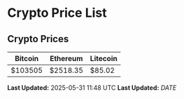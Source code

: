 # Crypto Price List

## Crypto Prices
| Bitcoin | Ethereum | Litecoin |
| ------- | -------- | -------- |
| $103505 | $2518.35 | $85.02 |
**Last Updated:** 2025-05-31 11:48 UTC
**Last Updated:** $DATE$
